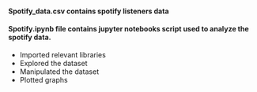 #### Spotify_data.csv contains spotify listeners  data
#### Spotify.ipynb file contains jupyter notebooks script used to analyze the  spotify data.
- Imported relevant libraries
- Explored the dataset
- Manipulated the dataset
- Plotted graphs